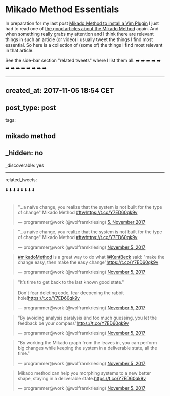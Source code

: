 # Mikado Method Essentials

In preparation for my last post [Mikado Method to install a Vim Plugin][last-post] I just had to read one of [the good articles about the Mikado Method][mikado-method] again. And when something really grabs my attention and I think there are relevant things in such an article (or video) I usually tweet the things I find most essential. So here is a collection of (some of) the things I find most relevant in that article.

[last-post]: /blog/2017/11/mikado-method-to-install-a-vim-plugin/
[mikado-method]: https://pragprog.com/magazines/2010-06/the-mikado-method

See the side-bar section "related tweets" where I list them all. ➡️ ➡️ ➡️ ➡️ ➡️ ➡️ ➡️ ➡️ ➡️ ➡️ ➡️ ➡️ ➡️️

---
created_at: 2017-11-05 18:54 CET
---
post_type: post
---
tags:

mikado method
---
_hidden: no
---
_discoverable: yes

---
related_tweets:

⬇️ ⬇️ ⬇️ ⬇️ ⬇️ ⬇️ ⬇️ ⬇️ <br/><br/>

<blockquote class="twitter-tweet" data-lang="de"><p lang="en" dir="ltr">&quot;...a  naïve change, you realize that the system is not built for the type of change&quot; Mikado Method <a href="https://twitter.com/hashtag/ftw?src=hash&amp;ref_src=twsrc%5Etfw">#ftw</a><a href="https://t.co/Y7ED60qk9v">https://t.co/Y7ED60qk9v</a></p>&mdash; programmer@work (@wolframkriesing) <a href="https://twitter.com/wolframkriesing/status/927152310932918275?ref_src=twsrc%5Etfw">5. November 2017</a></blockquote>


<blockquote class="twitter-tweet"><p lang="en" dir="ltr">&quot;...a  naïve change, you realize that the system is not built for the type of change&quot; Mikado Method <a href="https://twitter.com/hashtag/ftw?src=hash&amp;ref_src=twsrc%5Etfw">#ftw</a><a href="https://t.co/Y7ED60qk9v">https://t.co/Y7ED60qk9v</a></p>&mdash; programmer@work (@wolframkriesing) <a href="https://twitter.com/wolframkriesing/status/927152310932918275">November 5, 2017</a></blockquote>

<blockquote class="twitter-tweet"><p lang="en" dir="ltr"><a href="https://twitter.com/hashtag/mikadoMethod?src=hash&amp;ref_src=twsrc%5Etfw">#mikadoMethod</a> is a great way to do what <a href="https://twitter.com/KentBeck?ref_src=twsrc%5Etfw">@KentBeck</a> said: &quot;make the change easy, then make the easy change&quot;<a href="https://t.co/Y7ED60qk9v">https://t.co/Y7ED60qk9v</a></p>&mdash; programmer@work (@wolframkriesing) <a href="https://twitter.com/wolframkriesing/status/927153854239657985?ref_src=twsrc%5Etfw">November 5, 2017</a></blockquote>

<blockquote class="twitter-tweet"><p lang="en" dir="ltr">&quot;It’s time to get back to the last known good state.&quot;<br><br>Don&#39;t fear deleting code, fear deepening the rabbit hole!<a href="https://t.co/Y7ED60qk9v">https://t.co/Y7ED60qk9v</a></p>&mdash; programmer@work (@wolframkriesing) <a href="https://twitter.com/wolframkriesing/status/927154969970708481?ref_src=twsrc%5Etfw">November 5, 2017</a></blockquote>

<blockquote class="twitter-tweet"><p lang="en" dir="ltr">&quot;By avoiding analysis paralysis and too much guessing, you let the feedback be your compass&quot;<a href="https://t.co/Y7ED60qk9v">https://t.co/Y7ED60qk9v</a></p>&mdash; programmer@work (@wolframkriesing) <a href="https://twitter.com/wolframkriesing/status/927157928750125056?ref_src=twsrc%5Etfw">November 5, 2017</a></blockquote>

<blockquote class="twitter-tweet"><p lang="en" dir="ltr">&quot;By working the Mikado graph from the leaves in, you can perform big changes while keeping the system in a deliverable state, all the time.&quot;</p>&mdash; programmer@work (@wolframkriesing) <a href="https://twitter.com/wolframkriesing/status/927158755292336128?ref_src=twsrc%5Etfw">November 5, 2017</a></blockquote>

<blockquote class="twitter-tweet"><p lang="en" dir="ltr">Mikado method can help you morphing systems to a new better shape, staying in a deliverable state.<a href="https://t.co/Y7ED60qk9v">https://t.co/Y7ED60qk9v</a></p>&mdash; programmer@work (@wolframkriesing) <a href="https://twitter.com/wolframkriesing/status/927162753898475520?ref_src=twsrc%5Etfw">November 5, 2017</a></blockquote>

